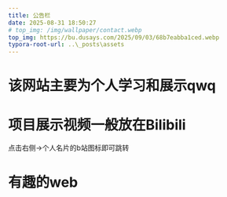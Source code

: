 ```yaml
---
title: 公告栏
date: 2025-08-31 18:50:27
# top_img: /img/wallpaper/contact.webp
top_img: https://bu.dusays.com/2025/09/03/68b7eabba1ced.webp
typora-root-url: ..\_posts\assets
---
```


# 该网站主要为个人学习和展示qwq

# 项目展示视频一般放在Bilibili

点击右侧→个人名片的b站图标即可跳转



# 有趣的web

[2048]: ../html/2048.html	"2044"

